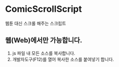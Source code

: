 # ComicScrollScript
웹툰 대신 스크롤 해주는 스크립트

웹(Web)에서만 가능합니다.
---
1. js 파일 내 모든 소스를 복사합니다.
2. 개발자도구(F12)를 열어 복사한 소스를 붙여넣기 합니다.
